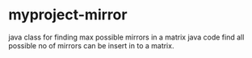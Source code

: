 # myproject-mirror
java class for finding max possible mirrors in a matrix
java code find all possible no of mirrors can be insert in to a matrix.
